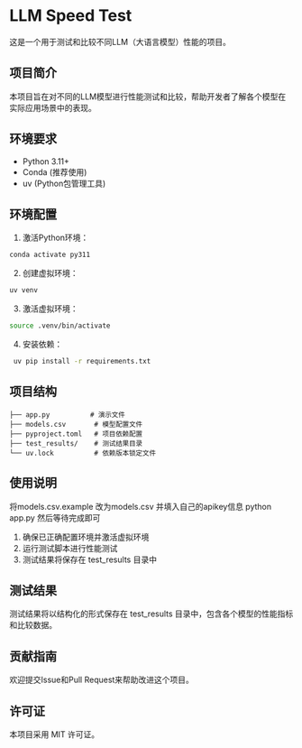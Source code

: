# LLM Speed Test

这是一个用于测试和比较不同LLM（大语言模型）性能的项目。

## 项目简介

本项目旨在对不同的LLM模型进行性能测试和比较，帮助开发者了解各个模型在实际应用场景中的表现。

## 环境要求

- Python 3.11+
- Conda (推荐使用)
- uv (Python包管理工具)

## 环境配置

1. 激活Python环境：
```bash
conda activate py311
```

2. 创建虚拟环境：
```bash
uv venv
```


3. 激活虚拟环境：
```bash
source .venv/bin/activate
```
4. 安装依赖：
```bash
 uv pip install -r requirements.txt
```

## 项目结构

```
├── app.py          # 演示文件
├── models.csv       # 模型配置文件
├── pyproject.toml   # 项目依赖配置
├── test_results/    # 测试结果目录
└── uv.lock          # 依赖版本锁定文件
```

## 使用说明
将models.csv.example 改为models.csv 并填入自己的apikey信息
python app.py
然后等待完成即可
1. 确保已正确配置环境并激活虚拟环境
2. 运行测试脚本进行性能测试
3. 测试结果将保存在 test_results 目录中

## 测试结果

测试结果将以结构化的形式保存在 test_results 目录中，包含各个模型的性能指标和比较数据。

## 贡献指南

欢迎提交Issue和Pull Request来帮助改进这个项目。

## 许可证

本项目采用 MIT 许可证。
